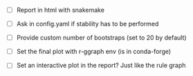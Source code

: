- [ ] Report in html with snakemake
- [ ] Ask in config.yaml if stability has to be performed
- [ ] Provide custom number of bootstraps (set to 20 by default)
- [ ] Set the final plot with r-ggraph env (is in conda-forge)
- [ ] Set an interactive plot in the report? Just like the rule graph

